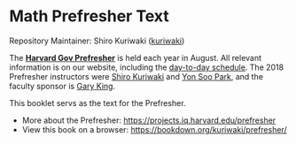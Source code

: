# Math Prefresher Text

Repository Maintainer: Shiro Kuriwaki ([kuriwaki](https://github.com/kuriwaki))

The [__Harvard Gov Prefresher__](https://projects.iq.harvard.edu/prefresher) is held each year in August. All relevant information is on our website, including the [day-to-day schedule](https://projects.iq.harvard.edu/prefresher/schedule). The 2018 Prefresher instructors were [Shiro Kuriwaki](https://www.shirokuriwaki.com) and [Yon Soo Park](https://scholar.harvard.edu/yonsoopark/home), and the faculty sponsor is  [Gary King](https://gking.harvard.edu).

This booklet servs as the text for the Prefresher. 


- More about the Prefresher: https://projects.iq.harvard.edu/prefresher
- View this book on a browser: https://bookdown.org/kuriwaki/prefresher/ 

